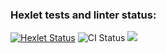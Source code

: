 ### Hexlet tests and linter status:
[![Hexlet Status](https://github.com/siderai/python-project-lvl2/workflows/hexlet-check/badge.svg)](https://github.com/siderai/python-project-lvl2/actions)
![CI Status](https://github.com/siderai/gendiff/actions/workflows/CI.yml/badge.svg)
<a href="https://codeclimate.com/github/siderai/gendiff/test_coverage"><img src="https://api.codeclimate.com/v1/badges/7a99cbe3b491ee26aa28/test_coverage" /></a>


